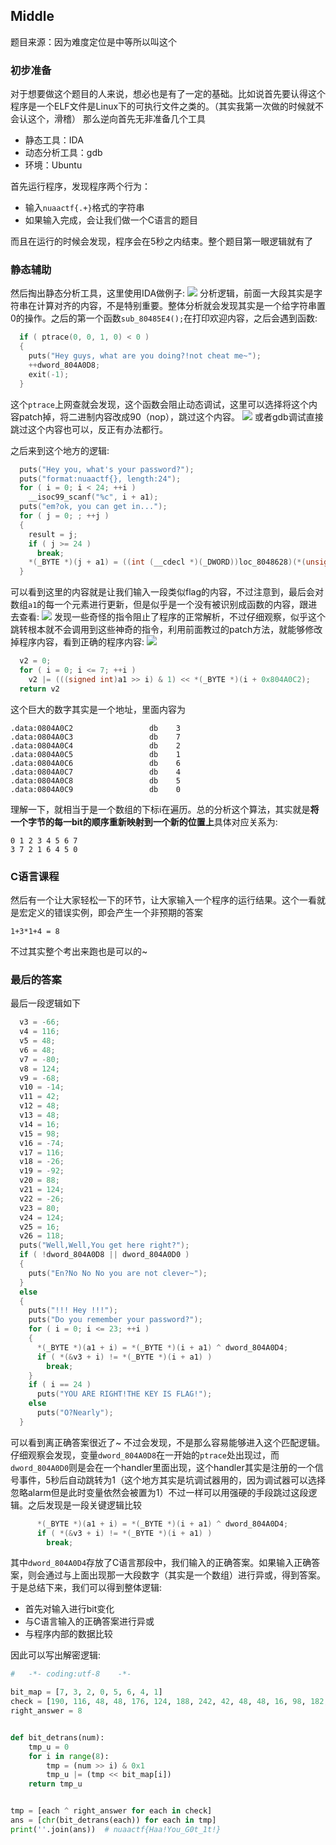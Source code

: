 ## Middle
题目来源：因为难度定位是中等所以叫这个

### 初步准备
对于想要做这个题目的人来说，想必也是有了一定的基础。比如说首先要认得这个程序是一个ELF文件是Linux下的可执行文件之类的。（其实我第一次做的时候就不会认这个，滑稽）
那么逆向首先无非准备几个工具

 * 静态工具：IDA
 * 动态分析工具：gdb
 * 环境：Ubuntu

首先运行程序，发现程序两个行为：

 * 输入`nuaactf{.+}`格式的字符串
 * 如果输入完成，会让我们做一个C语言的题目

而且在运行的时候会发现，程序会在5秒之内结束。整个题目第一眼逻辑就有了

### 静态辅助
然后掏出静态分析工具，这里使用IDA做例子:
![](./images/middle00.png)
分析逻辑，前面一大段其实是字符串在计算对齐的内容，不是特别重要。整体分析就会发现其实是一个给字符串置0的操作。之后的第一个函数`sub_80485E4();`在打印欢迎内容，之后会遇到函数:
```C
  if ( ptrace(0, 0, 1, 0) < 0 )
  {
    puts("Hey guys, what are you doing?!not cheat me~");
    ++dword_804A0D8;
    exit(-1);
  }
```
这个`ptrace`上网查就会发现，这个函数会阻止动态调试，这里可以选择将这个内容patch掉，将二进制内容改成90（nop），跳过这个内容。
![](./images/middle01.png)
或者gdb调试直接跳过这个内容也可以，反正有办法都行。

之后来到这个地方的逻辑:
```C
  puts("Hey you, what's your password?");
  puts("format:nuaactf{}, length:24");
  for ( i = 0; i < 24; ++i )
    __isoc99_scanf("%c", i + a1);
  puts("em?ok, you can get in...");
  for ( j = 0; ; ++j )
  {
    result = j;
    if ( j >= 24 )
      break;
    *(_BYTE *)(j + a1) = ((int (__cdecl *)(_DWORD))loc_8048628)(*(unsigned __int8 *)(j + a1));
  }
```
可以看到这里的内容就是让我们输入一段类似flag的内容，不过注意到，最后会对数组`a1`的每一个元素进行更新，但是似乎是一个没有被识别成函数的内容，跟进去查看:
![](./images/middle02.png)
发现一些奇怪的指令阻止了程序的正常解析，不过仔细观察，似乎这个跳转根本就不会调用到这些神奇的指令，利用前面教过的patch方法，就能够修改掉程序内容，看到正确的程序内容:
![](./images/middle03.png)
```C
  v2 = 0;
  for ( i = 0; i <= 7; ++i )
    v2 |= (((signed int)a1 >> i) & 1) << *(_BYTE *)(i + 0x804A0C2);
  return v2
```
这个巨大的数字其实是一个地址，里面内容为
```
.data:0804A0C2                 db    3
.data:0804A0C3                 db    7
.data:0804A0C4                 db    2
.data:0804A0C5                 db    1
.data:0804A0C6                 db    6
.data:0804A0C7                 db    4
.data:0804A0C8                 db    5
.data:0804A0C9                 db    0
```
理解一下，就相当于是一个数组的下标i在遍历。总的分析这个算法，其实就是**将一个字节的每一bit的顺序重新映射到一个新的位置上**具体对应关系为:
```
0 1 2 3 4 5 6 7
3 7 2 1 6 4 5 0
```

### C语言课程
然后有一个让大家轻松一下的环节，让大家输入一个程序的运行结果。这个一看就是宏定义的错误实例，即会产生一个非预期的答案
```
1+3*1+4 = 8
```
不过其实整个考出来跑也是可以的~

### 最后的答案
最后一段逻辑如下
```C
  v3 = -66;
  v4 = 116;
  v5 = 48;
  v6 = 48;
  v7 = -80;
  v8 = 124;
  v9 = -68;
  v10 = -14;
  v11 = 42;
  v12 = 48;
  v13 = 48;
  v14 = 16;
  v15 = 98;
  v16 = -74;
  v17 = 116;
  v18 = -26;
  v19 = -92;
  v20 = 88;
  v21 = 124;
  v22 = -26;
  v23 = 80;
  v24 = 124;
  v25 = 16;
  v26 = 118;
  puts("Well,Well,You get here right?");
  if ( !dword_804A0D8 || dword_804A0D0 )
  {
    puts("En?No No No you are not clever~");
  }
  else
  {
    puts("!!! Hey !!!");
    puts("Do you remember your password?");
    for ( i = 0; i <= 23; ++i )
    {
      *(_BYTE *)(a1 + i) = *(_BYTE *)(i + a1) ^ dword_804A0D4;
      if ( *(&v3 + i) != *(_BYTE *)(i + a1) )
        break;
    }
    if ( i == 24 )
      puts("YOU ARE RIGHT!THE KEY IS FLAG!");
    else
      puts("O?Nearly");
  }
```
可以看到离正确答案很近了~
不过会发现，不是那么容易能够进入这个匹配逻辑。仔细观察会发现，变量`dword_804A0D8`在一开始的`ptrace`处出现过，而`dword_804A0D0`则是会在一个handler里面出现，这个handler其实是注册的一个信号事件，5秒后自动跳转为1（这个地方其实是坑调试器用的，因为调试器可以选择忽略alarm但是此时变量依然会被置为1）不过一样可以用强硬的手段跳过这段逻辑。之后发现是一段关键逻辑比较

```C
      *(_BYTE *)(a1 + i) = *(_BYTE *)(i + a1) ^ dword_804A0D4;
      if ( *(&v3 + i) != *(_BYTE *)(i + a1) )
        break;
```
其中`dword_804A0D4`存放了C语言那段中，我们输入的正确答案。如果输入正确答案，则会通过与上面出现那一大段数字（其实是一个数组）进行异或，得到答案。于是总结下来，我们可以得到整体逻辑:

 * 首先对输入进行bit变化
 * 与C语言输入的正确答案进行异或
 * 与程序内部的数据比较

因此可以写出解密逻辑:
```python
#   -*- coding:utf-8    -*-

bit_map = [7, 3, 2, 0, 5, 6, 4, 1]
check = [190, 116, 48, 48, 176, 124, 188, 242, 42, 48, 48, 16, 98, 182, 116, 230, 164, 88, 124, 230, 80, 124, 16, 118]
right_answer = 8


def bit_detrans(num):
    tmp_u = 0
    for i in range(8):
        tmp = (num >> i) & 0x1
        tmp_u |= (tmp << bit_map[i])
    return tmp_u


tmp = [each ^ right_answer for each in check]
ans = [chr(bit_detrans(each)) for each in tmp]
print(''.join(ans))  # nuaactf{Haa!You_G0t_1t!}
```